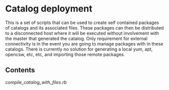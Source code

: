 Catalog deployment
==================

This is a set of scripts that can be used to create self contained packages of catalogs and its associated files.  These packages can then be distributed to a disconnected host where it will be executed without involvement with the master that generated the catalog.  Only requirement for external connectivity is in the event you are going to manage packages with in these catalogs.  There is currently no solution for generating a local yum, apt, opencsw, etc, etc, and importing those remote packages.

Contents
--------

_compile\_catalog\_with\_files.rb_
